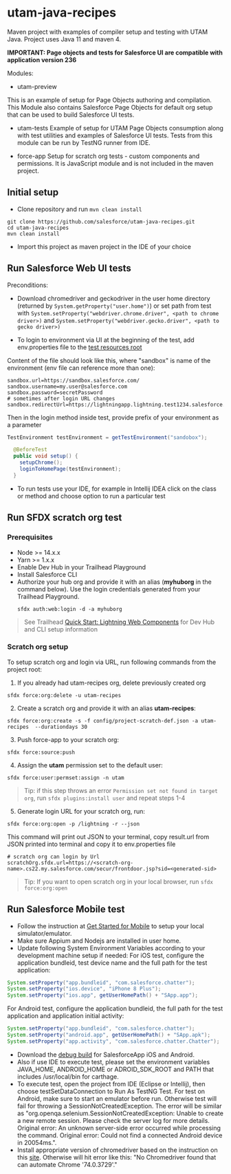 # utam-java-recipes

Maven project with examples of compiler setup and testing with UTAM Java.
Project uses Java 11 and maven 4.

__IMPORTANT: Page objects and tests for Salesforce UI are compatible with application version 236__

Modules:
- utam-preview

This is an example of setup for Page Objects authoring and compilation. 
This Module also contains Salesforce Page Objects for default org setup that can be used to build Salesforce UI tests.

- utam-tests
Example of setup for UTAM Page Objects consumption along with test utilities and examples of Salesforce UI tests.
Tests from this module can be run by TestNG runner from IDE.

- force-app 
Setup for scratch org tests - custom components and permissions. It is JavaScript module and is not included in the maven project.

## Initial setup

- Clone repository and run `mvn clean install`
```shell script
git clone https://github.com/salesforce/utam-java-recipes.git
cd utam-java-recipes
mvn clean install
```
- Import this project as maven project in the IDE of your choice

## Run Salesforce Web UI tests

Preconditions:

- Download chromedriver and geckodriver in the user home directory (returned by `System.getProperty("user.home")`) 
or set path from test with `System.setProperty("webdriver.chrome.driver", <path to chrome driver>)` and `System.setProperty("webdriver.gecko.driver", <path to gecko driver>)`

- To login to environment via UI at the beginning of the test, add env.properties file to the [test resources root](https://github.com/salesforce/utam-java-recipes/tree/main/utam-tests/src/test/resources) 

Content of the file should look like this, where "sandbox" is name of the environment (env file can reference more than one):

```properties
sandbox.url=https://sandbox.salesforce.com/
sandbox.username=my.user@salesforce.com
sandbox.password=secretPassword
# sometimes after login URL changes
sandbox.redirectUrl=https://lightningapp.lightning.test1234.salesforce.com/
```
Then in the login method inside test, provide prefix of your environment as a parameter
```java
TestEnvironment testEnvironment = getTestEnvironment("sandobox");

  @BeforeTest
  public void setup() {
    setupChrome();
    loginToHomePage(testEnvironment);
  }
```

- To run tests use your IDE, for example in Intellij IDEA click on the class or method and choose option to run a particular test

## Run SFDX scratch org test 

### Prerequisites
- Node >= 14.x.x
- Yarn >= 1.x.x
- Enable Dev Hub in your Trailhead Playground
- Install Salesforce CLI
- Authorize your hub org and provide it with an alias (**myhuborg** in the command below). 
  Use the login credentials generated from your Trailhead Playground.
  ```shell script
  sfdx auth:web:login -d -a myhuborg
  ```

> See Trailhead 
> [Quick Start: Lightning Web Components](https://trailhead.salesforce.com/content/learn/projects/quick-start-lightning-web-components/)
> for Dev Hub and CLI setup information 

### Scratch org setup

To setup scratch org and login via URL, run following commands from the project root:

1. If you already had utam-recipes org, delete previously created org 
```shell script
sfdx force:org:delete -u utam-recipes
```
2. Create a scratch org and provide it with an alias **utam-recipes**:
 ```shell script
sfdx force:org:create -s -f config/project-scratch-def.json -a utam-recipes  --durationdays 30
```
3. Push force-app to your scratch org:
```shell script
sfdx force:source:push
```
4. Assign the **utam** permission set to the default user:
```shell script
sfdx force:user:permset:assign -n utam
```
> Tip: if this step throws an error `Permission set not found in target org`, run `sfdx plugins:install user` and repeat steps 1-4

5. Generate login URL for your scratch org, run:
```shell script
sfdx force:org:open -p /lightning -r --json
```
This command will print out JSON to your terminal, copy result.url from JSON printed into terminal and copy it to env.properties file  
```properties
# scratch org can login by Url
scratchOrg.sfdx.url=https://<scratch-org-name>.cs22.my.salesforce.com/secur/frontdoor.jsp?sid=<generated-sid>
```
> Tip: If you want to open scratch org in your local browser, run `sfdx force:org:open`

## Run Salesforce Mobile test
- Follow the instruction at [Get Started for Mobile](https://utam.dev/guide/get_started_utam#get-started-for-mobile) to setup your local simulator/emulator.
- Make sure Appium and Nodejs are installed in user home.
- Update following System Environment Variables according to your development machine setup if needed:
For iOS test, configure the application bundleid, test device name and the full path for the test application:

```java
System.setProperty("app.bundleid", "com.salesforce.chatter");
System.setProperty("ios.device", "iPhone 8 Plus");
System.setProperty("ios.app", getUserHomePath() + "SApp.app");
```

For Android test, configure the application bundleid, the full path for the test application and application initial activity:

```java
System.setProperty("app.bundleid", "com.salesforce.chatter");
System.setProperty("android.app", getUserHomePath() + "SApp.apk");
System.setProperty("app.activity", "com.salesforce.chatter.Chatter");
```

- Download the [debug build](https://developer.salesforce.com/tools/mobile-debugging) for SalesforceApp iOS and Android.
- Also if use IDE to execute test, please set the environment variables JAVA_HOME, ANDROID_HOME or ADROID_SDK_ROOT and PATH that includes /usr/local/bin for carthage.
- To execute test, open the project from IDE (Eclipse or Intellij), then choose testSetDataConnection to Run As TestNG Test. For test on Android, make sure to start an emulator before run. Otherwise test will fail for throwing a SessionNotCreatedException. The error will be similar as "org.openqa.selenium.SessionNotCreatedException: Unable to create a new remote session. Please check the server log for more details. Original error: An unknown server-side error occurred while processing the command. Original error: Could not find a connected Android device in 20054ms.".
- Install appropriate version of chromedriver based on the instruction on this [site](https://github.com/appium/appium/blob/master/docs/en/writing-running-appium/web/chromedriver.md). Otherwise will hit error like this: "No Chromedriver found that can automate Chrome '74.0.3729'."